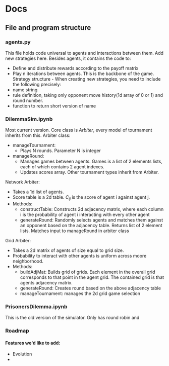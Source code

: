# Docs

## File and program structure
### agents.py
This file holds code universal to agents and interactions between them. Add new strategies here.
Besides agents, it contains the code to:
- Define and distribute rewards according to the payoff matrix
- Play n iterations between agents. This is the backbone of the game.
Strategy structure - When creating new strategies, you need to include the following precisely:
- name string
- rule definition, taking only opponent move history(1d array of 0 or 1) and round number.
- function to return short version of name

### DilemmaSim.ipynb
Most current version. Core class is *Arbiter*, every model of tournament inherits from this. 
Arbiter class:
- manageTournament:
  - Plays N rounds. Parameter N is integer
- manageRound:
  - Manages games between agents. Games is a list of 2 elements lists, each of which contains 2 agent indexes.
  - Updates scores array.
Other tournament types inherit from Arbiter.

Network Arbiter:
- Takes a 1d list of agents.
- Score table is a 2d table. $C_{ij}$ is the score of agent i against agent j.
- Methods:
    - constructTable: Constructs 2d adjacency matrix, where each column i is the probability of agent i interacting with every other agent
    - generateRound: Randomly selects agents and matches them against an opponent based on the adjacency table. Returns list of 2 element lists. Matches input to manageRound in arbiter class

Grid Arbiter:
- Takes a 2d matrix of agents of size equal to grid size.
- Probability to interact with other agents is uniform across moore neighborhood.
- Methods:
  - buildAdjMat: Builds grid of grids. Each element in the overall grid corresponds to that point in the agent grid. The contained grid is that agents adjacency matrix.
  - generateRound: Creates round based on the above adjacency table
  - manageTournament: manages the 2d grid game selection

### PrisonersDilemma.ipynb
This is the old version of the simulator. Only has round robin and 

### Roadmap
#### Features we'd like to add:
- Evolution
- 